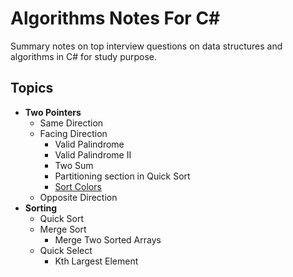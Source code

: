 # Algorithms Notes For C#
Summary notes on top interview questions on data structures and algorithms in C# for study purpose.

## Topics
- **Two Pointers**
  - Same Direction
  - Facing Direction
    - Valid Palindrome
    - Valid Palindrome II
    - Two Sum
    - Partitioning section in Quick Sort
    - [Sort Colors](https://leetcode.com/problems/sort-colors/)
  - Opposite Direction
- **Sorting**
  - Quick Sort
  - Merge Sort
    - Merge Two Sorted Arrays
  - Quick Select
    - Kth Largest Element
